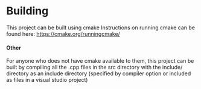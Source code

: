 # Building
This project can be built using cmake
Instructions on running cmake can be found here: https://cmake.org/runningcmake/
#### Other
For anyone who does not have cmake available to them, this project can be built by compiling all the .cpp files in the src directory with the include/ directory as an include directory (specified by compiler option or included as files in a visual studio project)
